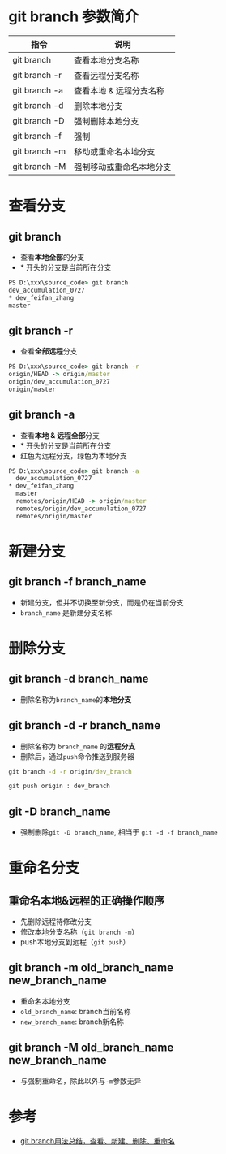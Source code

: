 # git branch 参数简介

|指令|说明|
|--|--|
|git branch|查看本地分支名称|
|git branch -r|查看远程分支名称|
|git branch -a|查看本地 & 远程分支名称|
|git branch -d|删除本地分支|
|git branch -D|强制删除本地分支|
|git branch -f|强制|
|git branch -m|移动或重命名本地分支|
|git branch -M|强制移动或重命名本地分支|

# 查看分支
## git branch
* 查看**本地全部**的分支
* \* 开头的分支是当前所在分支
```cmd
PS D:\xxx\source_code> git branch
dev_accumulation_0727
* dev_feifan_zhang
master
```
## git branch -r
* 查看**全部远程**分支
```cmd
PS D:\xxx\source_code> git branch -r
origin/HEAD -> origin/master
origin/dev_accumulation_0727
origin/master
```
## git branch -a

* 查看**本地 & 远程全部**分支
* \* 开头的分支是当前所在分支
* 红色为远程分支，绿色为本地分支
```cmd
PS D:\xxx\source_code> git branch -a
  dev_accumulation_0727
* dev_feifan_zhang
  master
  remotes/origin/HEAD -> origin/master
  remotes/origin/dev_accumulation_0727
  remotes/origin/master
```

# 新建分支
## git branch -f branch_name
* 新建分支，但并不切换至新分支，而是仍在当前分支
* `branch_name` 是新建分支名称

# 删除分支
## git branch -d branch_name
* 删除名称为`branch_name`的**本地分支**

## git branch -d -r branch_name
* 删除名称为 `branch_name` 的**远程分支**
* 删除后，通过`push`命令推送到服务器
```cmd
git branch -d -r origin/dev_branch

git push origin : dev_branch
```
## git -D branch_name
* 强制删除`git -D branch_name`, 相当于 `git -d -f branch_name`

# 重命名分支
## 重命名本地&远程的正确操作顺序
* 先删除远程待修改分支
* 修改本地分支名称（`git branch -m`）
* push本地分支到远程（`git push`）

## git branch -m old_branch_name new_branch_name
* 重命名本地分支
* `old_branch_name`: branch当前名称
* `new_branch_name`: branch新名称

## git branch -M old_branch_name new_branch_name
* 与强制重命名，除此以外与`-m`参数无异

# 参考
* [git branch用法总结，查看、新建、删除、重命名](https://blog.csdn.net/afei__/article/details/51567155?utm_medium=distribute.pc_relevant.none-task-blog-OPENSEARCH-2.control&depth_1-utm_source=distribute.pc_relevant.none-task-blog-OPENSEARCH-2.control)
